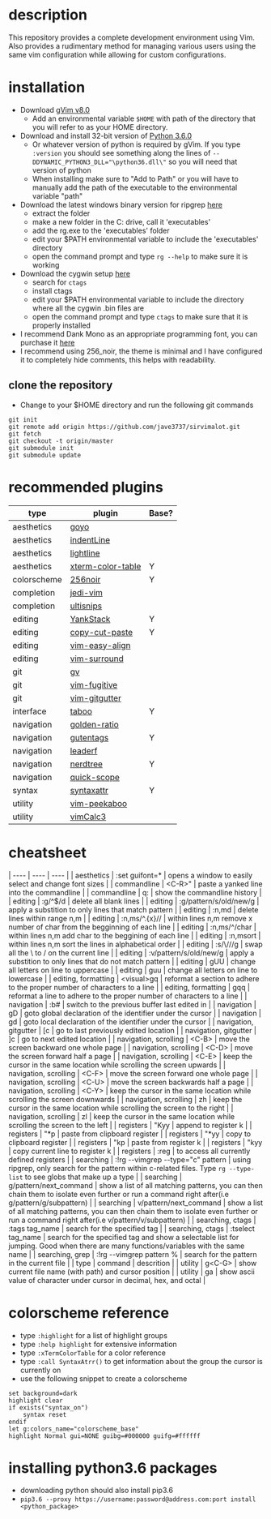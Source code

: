# description
This repository provides a complete development environment using Vim. Also provides a rudimentary method for managing various users using the same vim configuration while allowing for custom configurations.

# installation
* Download [gVim v8.0](https://www.vim.org/download.php)
    * Add an environmental variable `$HOME` with path of the directory that you will refer to as your HOME directory.
* Download and install 32-bit version of [Python 3.6.0](https://www.python.org/downloads/release/python-360/)
    * Or whatever version of python is required by gVim. If you type `:version` you should see something along the lines of `--DDYNAMIC_PYTHON3_DLL="\python36.dll\"` so you will need that version of python
    * When installing make sure to "Add to Path" or you will have to manually add the path of the executable to the environmental variable "path"
* Download the latest windows binary version for ripgrep [here](https://github.com/BurntSushi/ripgrep/releases)
    * extract the folder 
    * make a new folder in the C: drive, call it 'executables' 
    * add the rg.exe to the 'executables' folder
    * edit your $PATH environmental variable to include the 'executables' directory
    * open the command prompt and type `rg --help` to make sure it is working
* Download the cygwin setup [here](https://www.cygwin.com/)
    * search for `ctags` 
    * install ctags 
    * edit your $PATH environmental variable to include the directory where all the cygwin .bin files are 
    * open the command prompt and type `ctags` to make sure that it is properly installed 
* I recommend Dank Mono as an appropriate programming font, you can purchase it
  [here](https://dank.sh/)
* I recommend using 256\_noir, the theme is minimal and I have configured it to completely hide comments, this helps with readability. 

## clone the repository
* Change to your $HOME directory and run the following git commands

```@console
git init
git remote add origin https://github.com/jave3737/sirvimalot.git
git fetch
git checkout -t origin/master
git submodule init 
git submodule update
```
# recommended plugins
| type        | plugin                                                                                     | Base? |
| ----        | ----                                                                                       | ----  |
| aesthetics  | [goyo](https://github.com/junegunn/goyo.vim)                                               |       |
| aesthetics  | [indentLine](https://github.com/Yggdroot/indentLine)                                       |       |
| aesthetics  | [lightline](https://github.com/itchyny/lightline.vim)                                      |       |
| aesthetics  | [xterm-color-table](https://github.com/guns/xterm-color-table.vim)                         | Y     |
| colorscheme | [256noir](https://github.com/andreasvc/vim-256noir.git)                                    | Y     |
| completion  | [jedi-vim](https://github.com/davidhalter/jedi-vim)                                        |       |
| completion  | [ultisnips](https://github.com/sirver/UltiSnips)                                           |       |
| editing     | [YankStack](https://github.com/maxbrunsfeld/vim-yankstack)                                 | Y     |
| editing     | [copy-cut-paste](https://github.com/NLKNguyen/copy-cut-paste.vim)                          | Y     |
| editing     | [vim-easy-align](https://github.com/junegunn/vim-easy-align)                               |       |
| editing     | [vim-surround](https://github.com/tpope/vim-surround)                                      |       |
| git         | [gv](https://github.com/junegunn/gv.vim)                                                   |       |
| git         | [vim-fugitive](https://github.com/tpope/vim-fugitive)                                      |       |
| git         | [vim-gitgutter](https://github.com/airblade/vim-gitgutter)                                 |       |
| interface   | [taboo](https://github.com/gcmt/taboo.vim)                                                 | Y     |
| navigation  | [golden-ratio](https://github.com/roman/golden-ratio)                                      |       |
| navigation  | [gutentags](https://github.com/ludovicchabant/vim-gutentags/blob/master/doc/gutentags.txt) | Y     |
| navigation  | [leaderf](https://github.com/Yggdroot/LeaderF)                                             |       |
| navigation  | [nerdtree](https://github.com/scrooloose/nerdtree)                                         | Y     |
| navigation  | [quick-scope](https://github.com/unblevable/quick-scope)                                   |       |
| syntax      | [syntaxattr](https://github.com/vim-scripts/SyntaxAttr.vim.git)                            | Y     |
| utility     | [vim-peekaboo](https://github.com/junegunn/vim-peekaboo)                                   |       |
| utility     | [vimCalc3](https://github.com/fedorenchik/VimCalc3)                                        |       |

# cheatsheet
| ----                  | ----                              | ----                                                                                                                                           |
| aesthetics            | :set guifont=\*                   | opens a window to easily select and change font sizes                                                                                          |
| commandline           | \<C-R\>"                          | paste a yanked line into the commandline                                                                                                       |
| commandline           | q:                                | show the commandline history                                                                                                                   |
| editing               | :g/^$/d                           | delete all blank lines                                                                                                                         |
| editing               | :g/pattern/s/old/new/g            | apply a substition to only lines that match pattern                                                                                            |
| editing               | :n,md                             | delete lines within range n,m                                                                                                                  |
| editing               | :n,ms/^.\{x\}//                   | within lines n,m remove x number of char from the begginning of each line                                                                      |
| editing               | :n,ms/^/char                      | within lines n,m add char to the beggining of each line                                                                                        |
| editing               | :n,msort                          | within lines n,m sort the lines in alphabetical order                                                                                          |
| editing               | :s/\\/\//g                        | swap all the \\ to \/ on the current line                                                                                                      |
| editing               | :v/pattern/s/old/new/g            | apply a substition to only lines that do not match pattern                                                                                     |
| editing               | gUU                               | change all letters on line to uppercase                                                                                                        |
| editing               | guu                               | change all letters on line to lowercase                                                                                                        |
| editing, formatting   | \<visual\>gq                      | reformat a section to adhere to the proper number of characters to a line                                                                      |
| editing, formatting   | gqq                               | reformat a line to adhere to the proper number of characters to a line                                                                         |
| navigation            | :b#                               | switch to the previous buffer last edited in                                                                                                   |
| navigation            | gD                                | goto global declaration of the identifier under the cursor                                                                                     |
| navigation            | gd                                | goto local declaration of the identifier under the cursor                                                                                      |
| navigation, gitgutter | [c                                | go to last previously edited location                                                                                                          |
| navigation, gitgutter | ]c                                | go to next edited location                                                                                                                     |
| navigation, scrolling | \<C-B\>                           | move the screen backward one whole page                                                                                                        |
| navigation, scrolling | \<C-D\>                           | move the screen forward half a page                                                                                                            |
| navigation, scrolling | \<C-E\>                           | keep the cursor in the same location while scrolling the screen upwards                                                                        |
| navigation, scrolling | \<C-F\>                           | move the screen forward one whole page                                                                                                         |
| navigation, scrolling | \<C-U\>                           | move the screen backwards half a page                                                                                                          |
| navigation, scrolling | \<C-Y\>                           | keep the cursor in the same location while scrolling the screen downwards                                                                      |
| navigation, scrolling | zh                                | keep the cursor in the same location while scrolling the screen to the right                                                                   |
| navigation, scrolling | zl                                | keep the cursor in the same location while scrolling the screen to the left                                                                    |
| registers             | "Kyy                              | append to register k                                                                                                                           |
| registers             | "\*p                              | paste from clipboard register                                                                                                                  |
| registers             | "\*yy                             | copy to clipboard register                                                                                                                     |
| registers             | "kp                               | paste from register k                                                                                                                          |
| registers             | "kyy                              | copy current line to register k                                                                                                                |
| registers             | :reg                              | to access all currently defined registers                                                                                                      |
| searching             | :!rg --vimgrep --type="c" pattern | using ripgrep, only search for the pattern within c-related files. Type `rg --type-list` to see globs that make up a type                      |
| searching             | g/pattern/next\_command           | show a list of all matching patterns, you can then chain them to isolate even further or run a command right after(i.e g/pattern/g/subpattern) |
| searching             | v/pattern/next\_command           | show a list of all matching patterns, you can then chain them to isolate even further or run a command right after(i.e v/pattern/v/subpattern) |
| searching, ctags      | :tags tag\_name                   | search for the specified tag                                                                                                                   |
| searching, ctags      | :tselect tag\_name                | search for the specified tag and show a selectable list for jumping. Good when there are many functions/variables with the same name           |
| searching, grep       | :!rg --vimgrep pattern %          | search for the pattern in the current file                                                                                                     |
| type                  | command                           | descrition                                                                                                                                     |
| utility               | g\<C-G\>                          | show current file name (with path) and cursor position                                                                                         |
| utility               | ga                                | show ascii value of character under cursor in decimal, hex, and octal                                                                          |

# colorscheme reference
* type `:highlight` for a list of highlight groups
* type `:help highlight` for extensive information
* type `:xTermColorTable` for a color reference
* type `:call SyntaxAtrr()` to get information about the group the cursor is currently on
* use the following snippet to create a colorscheme
```vimscript
set background=dark
highlight clear
if exists("syntax_on")
    syntax reset
endif
let g:colors_name="colorscheme_base"
highlight Normal gui=NONE guibg=#000000 guifg=#ffffff
```
# installing python3.6 packages
* downloading python should also install pip3.6 
* `pip3.6 --proxy https://username:password@address.com:port install <python_package>`
